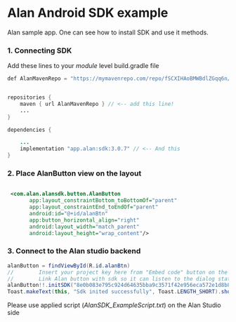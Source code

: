 # Alan Android SDK example

Alan sample app. One can see how to install SDK and use it methods. 


### 1. Connecting SDK

Add these lines to your *module* level build.gradle file

```java
def AlanMavenRepo = "https://mymavenrepo.com/repo/fSCXIHAoBMWBdlZGqq6n/"


repositories {
    maven { url AlanMavenRepo } // <-- add this line!
    ...
}

dependencies {

    ...
    implementation "app.alan:sdk:3.0.7" // <-- And this
}

``` 

### 2. Place AlanButton view on the layout

```xml

 <com.alan.alansdk.button.AlanButton
       app:layout_constraintBottom_toBottomOf="parent"
       app:layout_constraintEnd_toEndOf="parent"
       android:id="@+id/alanBtn"
       app:button_horizontal_align="right"
       android:layout_width="match_parent"
       android:layout_height="wrap_content"/>
```

### 3. Connect to the Alan studio backend

```java
alanButton = findViewById(R.id.alanBtn)
//        Insert your project key here from "Embed code" button on the tutor.alan.app page
//        Link Alan button with sdk so it can listen to the dialog state and control voice interaction
alanButton!!.initSDK("8e0b083e795c924d64635bba9c3571f42e956eca572e1d8b807a3e2338fdd0dc/stage")
Toast.makeText(this, "Sdk inited successfully", Toast.LENGTH_SHORT).show()

``` 

Please use applied script (*AlanSDK_ExampleScript.txt*) on the Alan Studio side